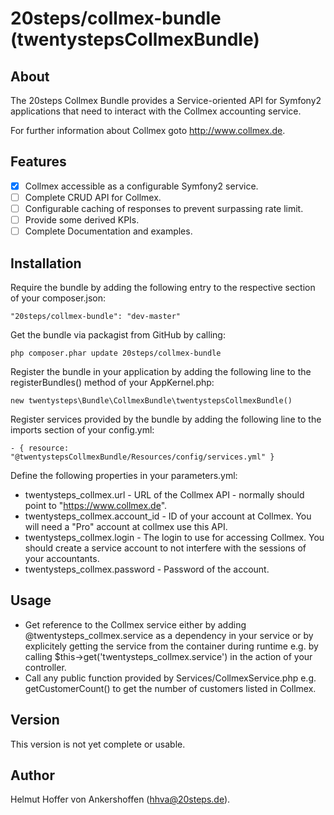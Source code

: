 # 20steps/collmex-bundle (twentystepsCollmexBundle)

## About

The 20steps Collmex Bundle provides a Service-oriented API for Symfony2 applications that need to interact with the Collmex accounting service.

For further information about Collmex goto http://www.collmex.de.

## Features

- [x] Collmex accessible as a configurable Symfony2 service.
- [ ] Complete CRUD API for Collmex.
- [ ] Configurable caching of responses to prevent surpassing rate limit.
- [ ] Provide some derived KPIs.
- [ ] Complete Documentation and examples.

## Installation

Require the bundle by adding the following entry to the respective section of your composer.json:
```
"20steps/collmex-bundle": "dev-master"
```

Get the bundle via packagist from GitHub by calling:
```
php composer.phar update 20steps/collmex-bundle
```

Register the bundle in your application by adding the following line to the registerBundles() method of your AppKernel.php:  
```
new twentysteps\Bundle\CollmexBundle\twentystepsCollmexBundle()
```

Register services provided by the bundle by adding the following line to the imports section of your config.yml:  
```
- { resource: "@twentystepsCollmexBundle/Resources/config/services.yml" }
```

Define the following properties in your parameters.yml:  
* twentysteps_collmex.url - URL of the Collmex API - normally should point to "https://www.collmex.de".
* twentysteps_collmex.account_id - ID of your account at Collmex. You will need a "Pro" account at collmex use this API.
* twentysteps_collmex.login - The login to use for accessing Collmex. You should create a service account to not interfere with the sessions of your accountants.
* twentysteps_collmex.password - Password of the account.

## Usage

* Get reference to the Collmex service either by adding @twentysteps_collmex.service as a dependency in your service or by  explicitely getting the service from the container during runtime e.g. by calling $this->get('twentysteps_collmex.service') in the action of your controller.
* Call any public function provided by Services/CollmexService.php e.g. getCustomerCount() to get the number of customers listed in Collmex.

## Version

This version is not yet complete or usable.

## Author

Helmut Hoffer von Ankershoffen (hhva@20steps.de).